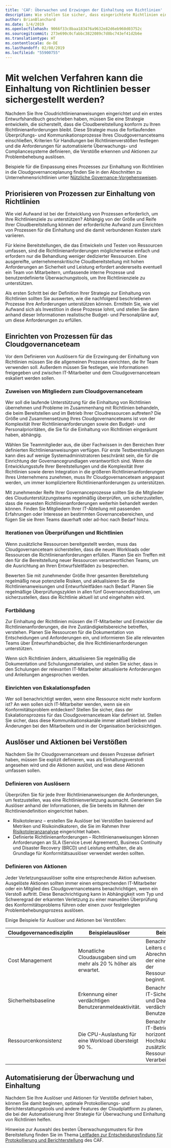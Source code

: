 ```yaml
---
title: 'CAF: Überwachen und Erzwingen der Einhaltung von Richtlinien'
description: Wie stellen Sie sicher, dass eingerichtete Richtlinien eingehalten werden?
author: BrianBlanchard
ms.date: 1/4/2019
ms.openlocfilehash: 9066f33c8baa183476a9632e82d6eb960d03752c
ms.sourcegitcommit: 273e690c0cfabbc3822089c7d8bc743ef41d2b6e
ms.translationtype: HT
ms.contentlocale: de-DE
ms.lasthandoff: 02/08/2019
ms.locfileid: "55900755"
---
```

<!-- markdownlint-disable MD026 -->

# <a name="what-processes-can-help-ensure-policy-adherence"></a>Mit welchen Verfahren kann die Einhaltung von Richtlinien besser sichergestellt werden?

<!---
I've defined policies, I've provided an architecture guide. Now how do I monitor adherence to policy? If there is a violation, how do I enforce the policy?
--->

Nachdem Sie Ihre Cloudrichtlinienanweisungen eingerichtet und ein erstes Entwurfshandbuch geschrieben haben, müssen Sie eine Strategie entwickeln, die sicherstellt, dass die Cloudbereitstellung konform zu Ihren Richtlinienanforderungen bleibt. Diese Strategie muss die fortlaufenden Überprüfungs- und Kommunikationsprozesse Ihres Cloudgovernanceteams einschließen, Kriterien für Handlungen bei Richtlinienverstößen festlegen und die Anforderungen für automatisierte Überwachungs- und Compliancesysteme definieren, die Verstöße erkennen und Aktionen zur Problembehebung auslösen.

Beispiele für die Einpassung eines Prozesses zur Einhaltung von Richtlinien in die Cloudgovernanceplanung finden Sie in den Abschnitten zu Unternehmensrichtlinien unter [Nützliche Governance-Vorgehensweisen](../journeys/overview.md).

## <a name="prioritize-policy-adherence-processes"></a>Priorisieren von Prozessen zur Einhaltung von Richtlinien

Wie viel Aufwand ist bei der Entwicklung von Prozessen erforderlich, um Ihre Richtlinienziele zu unterstützen? Abhängig von der Größe und Reife Ihrer Cloudbereitstellung können der erforderliche Aufwand zum Einrichten von Prozessen für die Einhaltung und die damit verbundenen Kosten stark variieren.

Für kleine Bereitstellungen, die das Entwickeln und Testen von Ressourcen umfassen, sind die Richtlinienanforderungen möglicherweise einfach und erfordern nur die Behandlung weniger dedizierter Ressourcen. Eine ausgereifte, unternehmenskritische Cloudbereitstellung mit hohen Anforderungen an Sicherheit und Leistung erfordert andererseits eventuell ein Team von Mitarbeitern, umfassende interne Prozesse und benutzerdefinierte Überwachungstools, um Ihre Richtlinienziele zu unterstützen.

Als ersten Schritt bei der Definition Ihrer Strategie zur Einhaltung von Richtlinien sollten Sie auswerten, wie die nachfolgend beschriebenen Prozesse Ihre Anforderungen unterstützen können. Ermitteln Sie, wie viel Aufwand sich als Investition in diese Prozesse lohnt, und stellen Sie dann anhand dieser Informationen realistische Budget- und Personalpläne auf, um diese Anforderungen zu erfüllen.

## <a name="establish-cloud-governance-team-processes"></a>Einrichten von Prozessen für das Cloudgovernanceteam

Vor dem Definieren von Auslösern für die Erzwingung der Einhaltung von Richtlinien müssen Sie die allgemeinen Prozesse einrichten, die Ihr Team verwenden soll. Außerdem müssen Sie festlegen, wie Informationen freigegeben und zwischen IT-Mitarbeiter und dem Cloudgovernanceteam eskaliert werden sollen.

### <a name="assign-cloud-governance-team-members"></a>Zuweisen von Mitgliedern zum Cloudgovernanceteam

Wer soll die laufende Unterstützung für die Einhaltung von Richtlinien übernehmen und Probleme im Zusammenhang mit Richtlinien behandeln, die beim Bereitstellen und im Betrieb Ihrer Cloudressourcen auftreten? Die Größe und Zusammensetzung Ihres Cloudgovernanceteams ist von der Komplexität Ihrer Richtlinienanforderungen sowie den Budget- und Personalprioritäten, die Sie für die Einhaltung von Richtlinien eingeräumt haben, abhängig.

Wählen Sie Teammitglieder aus, die über Fachwissen in den Bereichen Ihrer definierten Richtlinienanweisungen verfügen. Für erste Testbereitstellungen kann dies auf wenige Systemadministratoren beschränkt sein, die für die Einrichtung der Governancegrundlagen verantwortlich sind. Wenn die Entwicklungsstufe Ihrer Bereitstellungen und die Komplexität Ihrer Richtlinien sowie deren Integration in die größeren Richtlinienanforderungen Ihres Unternehmens zunehmen, muss Ihr Cloudgovernanceteam angepasst werden, um immer kompliziertere Richtlinienanforderungen zu unterstützen.

Mit zunehmender Reife Ihrer Governanceprozesse sollten Sie die Mitglieder des Cloudunterstützungsteams regelmäßig überprüfen, um sicherzustellen, dass die neuesten Richtlinienanforderungen weiterhin behandelt werden können. Finden Sie Mitgliedern Ihrer IT-Abteilung mit passenden Erfahrungen oder Interesse an bestimmten Governancebereichen, und fügen Sie sie Ihren Teams dauerhaft oder ad-hoc nach Bedarf hinzu.

### <a name="reviews-and-policy-iteration"></a>Iterationen von Überprüfungen und Richtlinien

Wenn zusätzliche Ressourcen bereitgestellt werden, muss das Cloudgovernanceteam sicherstellen, dass die neuen Workloads oder Ressourcen die Richtlinienanforderungen erfüllen. Planen Sie ein Treffen mit den für die Bereitstellung neuer Ressourcen verantwortlichen Teams, um die Ausrichtung an Ihren Entwurfsleitfäden zu besprechen.

Bewerten Sie mit zunehmender Größe Ihrer gesamten Bereitstellung regelmäßig neue potenzielle Risiken, und aktualisieren Sie die Richtlinienanweisungen und Entwurfsleitfäden nach Bedarf. Planen Sie regelmäßige Überprüfungszyklen in allen fünf Governancedisziplinen, um sicherzustellen, dass die Richtlinie aktuell ist und eingehalten wird.

### <a name="education"></a>Fortbildung

Zur Einhaltung der Richtlinien müssen die IT-Mitarbeiter und Entwickler die Richtlinienanforderungen, die ihre Zuständigkeitsbereiche betreffen, verstehen. Planen Sie Ressourcen für die Dokumentation von Entscheidungen und Anforderungen ein, und informieren Sie alle relevanten Teams über Entwurfshandbücher, die Ihre Richtlinienanforderungen unterstützen.

Wenn sich Richtlinien ändern, aktualisieren Sie regelmäßig die Dokumentation und Schulungsmaterialien, und stellen Sie sicher, dass in den Schulungen der relevanten IT-Mitarbeiter aktualisierte Anforderungen und Anleitungen angesprochen werden.  

### <a name="establish-escalation-paths"></a>Einrichten von Eskalationspfaden

Wer soll benachrichtigt werden, wenn eine Ressource nicht mehr konform ist? An wen sollen sich IT-Mitarbeiter wenden, wenn sie ein Konformitätsproblem entdecken? Stellen Sie sicher, dass der Eskalationsprozess für das Cloudgovernanceteam klar definiert ist. Stellen Sie sicher, dass diese Kommunikationskanäle immer aktuell bleiben und Änderungen bei den Mitarbeitern und in der Organisation berücksichtigen.

## <a name="violation-triggers-and-actions"></a>Auslöser und Aktionen bei Verstößen

Nachdem Sie Ihr Cloudgovernanceteam und dessen Prozesse definiert haben, müssen Sie explizit definieren, was als Einhaltungsverstoß angesehen wird und die Aktionen auslöst, und was diese Aktionen umfassen sollen.

### <a name="define-triggers"></a>Definieren von Auslösern

Überprüfen Sie für jede Ihrer Richtlinienanweisungen die Anforderungen, um festzustellen, was eine Richtlinienverletzung ausmacht. Generieren Sie Auslöser anhand der Informationen, die Sie bereits im Rahmen der Richtliniendefinition eingerichtet haben.

* Risikotoleranz – erstellen Sie Auslöser bei Verstößen basierend auf Metriken und Risikoindikatoren, die Sie im Rahmen Ihrer [Risikotoleranzanalyse](risk-tolerance.md) eingerichtet haben.
* Definierte Richtlinienanforderungen – Richtlinienanweisungen können Anforderungen an SLA (Service Level Agreement), Business Continuity und Disaster Recovery (BRCD) und Leistung enthalten, die als Grundlage für Konformitätsauslöser verwendet werden sollten.

### <a name="define-actions"></a>Definieren von Aktionen

Jeder Verletzungsauslöser sollte eine entsprechende Aktion aufweisen. Ausgelöste Aktionen sollten immer einen entsprechenden IT-Mitarbeiter oder ein Mitglied des Cloudgovernanceteams benachrichtigen, wenn ein Verstoß auftritt. Diese Benachrichtigung kann in Abhängigkeit vom Typ und Schweregrad der erkannten Verletzung zu einer manuellen Überprüfung des Konformitätsproblems führen oder einen zuvor festgelegten Problembehebungsprozess auslösen.

Einige Beispiele für Auslöser und Aktionen bei Verstößen:

| Cloudgovernancedisziplin | Beispielauslöser | Beispielaktion |
|-----------------------------|----------------|---------------|
| Cost Management | Monatliche Cloudausgaben sind um mehr als 20 % höher als erwartet. | Benachrichtigung des Leiters der Abrechnungsabteilung, der eine Überprüfung der Ressourcennutzung beginnt. |
| Sicherheitsbaseline | Erkennung einer verdächtigen Benutzeranmeldeaktivität. | Benachrichtigung des IT-Sicherheitsteams und Deaktivierung des verdächtigen Benutzerkontos. |
| Ressourcenkonsistenz | Die CPU-Auslastung für eine Workload übersteigt 90 %. | Benachrichtigung des IT-Betriebsteam und horizontales Hochskalieren mit zusätzlichen Ressourcen zum Verarbeiten der Last. |

## <a name="monitoring-and-compliance-automation"></a>Automatisierung der Überwachung und Einhaltung

Nachdem Sie Ihre Auslöser und Aktionen für Verstöße definiert haben, können Sie damit beginnen, optimale Protokollierungs- und Berichterstattungstools und andere Features der Cloudplattform zu planen, die bei der Automatisierung Ihrer Strategie für Überwachung und Einhaltung von Richtlinien helfen.

Hinweise zur Auswahl des besten Überwachungsmusters für Ihre Bereitstellung finden Sie im Thema [Leitfaden zur Entscheidungsfindung für Protokollierung und Berichterstellung](../../decision-guides/log-and-report/overview.md) des CAF.
